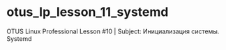 # otus_lp_lesson_11_systemd
OTUS Linux Professional Lesson #10 | Subject: Инициализация системы. Systemd

